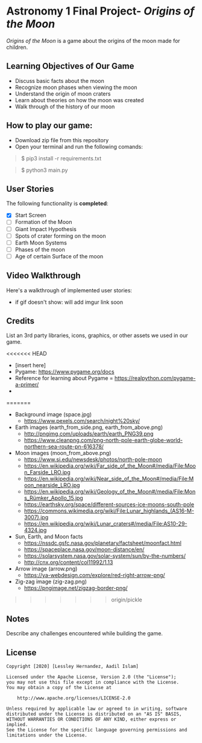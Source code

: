 # Astronomy 1 Final Project- *Origins of the Moon*

*Origins of the Moon* is a game about the origins of the moon made for children.

## Learning Objectives of Our Game
- Discuss basic facts about the moon
- Recognize moon phases when viewing the moon
- Understand the origin of moon craters
- Learn about theories on how the moon was created
- Walk through of the history of our moon

## How to play our game: 
+ Download zip file from this repository
+ Open your terminal and run the following comands: 
> $ pip3 install -r requirements.txt

> $ python3 main.py

## User Stories

The following functionality is **completed**:
+ [X] Start Screen
+ [ ] Formation of the Moon
+ [ ] Giant Impact Hypothesis
+ [ ] Spots of crater forming on the moon
+ [ ] Earth Moon Systems
+ [ ] Phases of the moon
+ [ ] Age of certain Surface of the moon

## Video Walkthrough

Here's a walkthrough of implemented user stories:

<!--- just <img src='' width='' alt='Video Walkthrough' /> --->
- if gif doesn't show: will add imgur link soon

## Credits

List an 3rd party libraries, icons, graphics, or other assets we used in our game.

<<<<<<< HEAD
- [insert here]
- Pygame: https://www.pygame.org/docs 
- Reference for learning about Pygame = https://realpython.com/pygame-a-primer/
- 
=======
- Background image (space.jpg) 
  - https://www.pexels.com/search/night%20sky/
- Earth images (earth_from_side.png, earth_from_above.png)
  - http://pngimg.com/uploads/earth/earth_PNG39.png
  - https://www.cleanpng.com/png-north-pole-earth-globe-world-northern-sea-route-pn-616378/
- Moon images (moon_from_above.png)
  - https://www.si.edu/newsdesk/photos/north-pole-moon
  - https://en.wikipedia.org/wiki/Far_side_of_the_Moon#/media/File:Moon_Farside_LRO.jpg
  - https://en.wikipedia.org/wiki/Near_side_of_the_Moon#/media/File:Moon_nearside_LRO.jpg
  - https://en.wikipedia.org/wiki/Geology_of_the_Moon#/media/File:Mons_Rümker_Apollo_15.jpg
  - https://earthsky.org/space/different-sources-ice-moons-south-pole
  - https://commons.wikimedia.org/wiki/File:Lunar_highlands_(AS16-M-3007).jpg
  - https://en.wikipedia.org/wiki/Lunar_craters#/media/File:AS10-29-4324.jpg
- Sun, Earth, and Moon facts
  - https://nssdc.gsfc.nasa.gov/planetary/factsheet/moonfact.html
  - https://spaceplace.nasa.gov/moon-distance/en/
  - https://solarsystem.nasa.gov/solar-system/sun/by-the-numbers/
  - http://cnx.org/content/col11992/1.13
- Arrow image (arrow.png)
  - https://ya-webdesign.com/explore/red-right-arrow-png/
- Zig-zag image (zig-zag.png)
  - https://pngimage.net/zigzag-border-png/
>>>>>>> origin/pickle

## Notes

Describe any challenges encountered while building the game.

## License

    Copyright [2020] [Lessley Hernandez, Aadil Islam]

    Licensed under the Apache License, Version 2.0 (the "License");
    you may not use this file except in compliance with the License.
    You may obtain a copy of the License at

        http://www.apache.org/licenses/LICENSE-2.0

    Unless required by applicable law or agreed to in writing, software
    distributed under the License is distributed on an "AS IS" BASIS,
    WITHOUT WARRANTIES OR CONDITIONS OF ANY KIND, either express or implied.
    See the License for the specific language governing permissions and
    limitations under the License.
